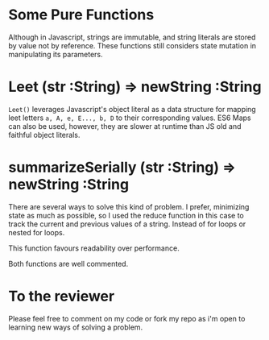 # Some Pure Functions
Although in Javascript, strings are immutable, and string literals are stored by value not by reference. These functions still considers state mutation in manipulating its parameters.

# Leet (str :String) => newString :String
`Leet()` leverages Javascript's object literal as a data structure for mapping leet letters `a, A, e, E..., b, D` to their corresponding values. ES6 Maps can also be used, however, they are slower at runtime than JS old and faithful object literals.

# summarizeSerially (str :String) => newString :String
There are several ways to solve this kind of problem. I prefer, minimizing state as much as possible, so I used the reduce function in this case to track the current and previous values of a string. Instead of for loops or nested for loops.

This function favours readability over performance.

Both functions are well commented.

# To the reviewer
Please feel free to comment on my code or fork my repo as i'm open to learning new ways of solving a problem.